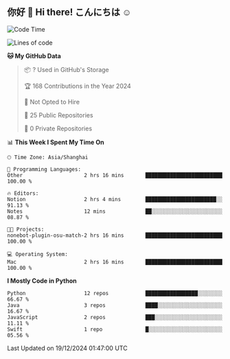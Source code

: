 ## 你好 👋 Hi there! こんにちは ☺️

<!--START_SECTION:waka-->
![Code Time](http://img.shields.io/badge/Code%20Time-30%20hrs%2012%20mins-blue)

![Lines of code](https://img.shields.io/badge/From%20Hello%20World%20I%27ve%20Written-8.6%20thousand%20lines%20of%20code-blue)

**🐱 My GitHub Data** 

> 📦 ? Used in GitHub's Storage 
 > 
> 🏆 168 Contributions in the Year 2024
 > 
> 🚫 Not Opted to Hire
 > 
> 📜 25 Public Repositories 
 > 
> 🔑 0 Private Repositories 
 > 
📊 **This Week I Spent My Time On** 

```text
🕑︎ Time Zone: Asia/Shanghai

💬 Programming Languages: 
Other                    2 hrs 16 mins       █████████████████████████   100.00 % 

🔥 Editors: 
Notion                   2 hrs 4 mins        ███████████████████████░░   91.13 % 
Notes                    12 mins             ██░░░░░░░░░░░░░░░░░░░░░░░   08.87 % 

🐱‍💻 Projects: 
nonebot-plugin-osu-match-2 hrs 16 mins       █████████████████████████   100.00 % 

💻 Operating System: 
Mac                      2 hrs 16 mins       █████████████████████████   100.00 % 
```

**I Mostly Code in Python** 

```text
Python                   12 repos            █████████████████░░░░░░░░   66.67 % 
Java                     3 repos             ████░░░░░░░░░░░░░░░░░░░░░   16.67 % 
JavaScript               2 repos             ███░░░░░░░░░░░░░░░░░░░░░░   11.11 % 
Swift                    1 repo              █░░░░░░░░░░░░░░░░░░░░░░░░   05.56 % 
```




 Last Updated on 19/12/2024 01:47:00 UTC
<!--END_SECTION:waka-->
